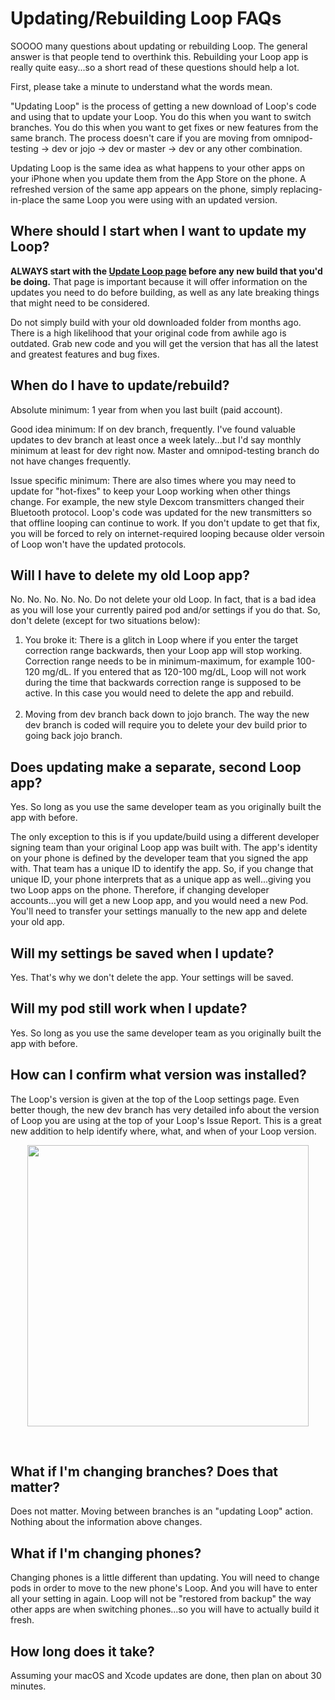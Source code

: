 # Updating/Rebuilding Loop FAQs

SOOOO many questions about updating or rebuilding Loop. The general answer is that people tend to overthink this. Rebuilding your Loop app is really quite easy...so a short read of these questions should help a lot.

First, please take a minute to understand what the words mean.

"Updating Loop" is the process of getting a new download of Loop's code and using that to update your Loop. You do this when you want to switch branches. You do this when you want to get fixes or new features from the same branch. The process doesn't care if you are moving from omnipod-testing -> dev or jojo -> dev or master -> dev or any other combination.

Updating Loop is the same idea as what happens to your other apps on your iPhone when you update them from the App Store on the phone. A refreshed version of the same app appears on the phone, simply replacing-in-place the same Loop you were using with an updated version.

## Where should I start when I want to update my Loop?

**ALWAYS start with the [Update Loop page](../build/updating.md) before any new build that you'd be doing.** That page is important because it will offer information on the updates you need to do before building, as well as any late breaking things that might need to be considered.

Do not simply build with your old downloaded folder from months ago. There is a high likelihood that your original code from awhile ago is outdated. Grab new code and you will get the version that has all the latest and greatest features and bug fixes.

## When do I have to update/rebuild?

Absolute minimum: 1 year from when you last built (paid account).

Good idea minimum: If on dev branch, frequently. I've found valuable updates to dev branch at least once a week lately...but I'd say monthly minimum at least for dev right now. Master and omnipod-testing branch do not have changes frequently.

Issue specific minimum: There are also times where you may need to update for "hot-fixes" to keep your Loop working when other things change. For example, the new style Dexcom transmitters changed their Bluetooth protocol. Loop's code was updated for the new transmitters so that offline looping can continue to work. If you don't update to get that fix, you will be forced to rely on internet-required looping because older versoin of Loop won't have the updated protocols.

## Will I have to delete my old Loop app?

No. No. No. No. No. Do not delete your old Loop. In fact, that is a bad idea as you will lose your currently paired pod and/or settings if you do that. So, don't delete (except for two situations below):

1. You broke it: There is a glitch in Loop where if you enter the target correction range backwards, then your Loop app will stop working. Correction range needs to be in minimum-maximum, for example 100-120 mg/dL. If you entered that as 120-100 mg/dL, Loop will not work during the time that backwards correction range is supposed to be active. In this case you would need to delete the app and rebuild.</br></br>
2. Moving from dev branch back down to jojo branch. The way the new dev branch is coded will require you to delete your dev build prior to going back jojo branch.

## Does updating make a separate, second Loop app?

Yes. So long as you use the same developer team as you originally built the app with before.

The only exception to this is if you update/build using a different developer signing team than your original Loop app was built with. The app's identity on your phone is defined by the developer team that you signed the app with. That team has a unique ID to identify the app. So, if you change that unique ID, your phone interprets that as a unique app as well...giving you two Loop apps on the phone. Therefore, if changing developer accounts...you will get a new Loop app, and you would need a new Pod. You'll need to transfer your settings manually to the new app and delete your old app.

## Will my settings be saved when I update?

Yes. That's why we don't delete the app. Your settings will be saved.

## Will my pod still work when I update?

Yes. So long as you use the same developer team as you originally built the app with before.

## How can I confirm what version was installed?

The Loop's version is given at the top of the Loop settings page. Even better though, the new dev branch has very detailed info about the version of Loop you are using at the top of your Loop's Issue Report. This is a great new addition to help identify where, what, and when of your Loop version.

<p align="center">
<img src="../img/loop-version.jpg" width="450">
</p></br>

## What if I'm changing branches? Does that matter?

Does not matter. Moving between branches is an "updating Loop" action. Nothing about the information above changes.

## What if I'm changing phones?

Changing phones is a little different than updating. You will need to change pods in order to move to the new phone's Loop. And you will have to enter all your setting in again. Loop will not be "restored from backup" the way other apps are when switching phones...so you will have to actually build it fresh.

## How long does it take?

Assuming your macOS and Xcode updates are done, then plan on about 30 minutes. 
